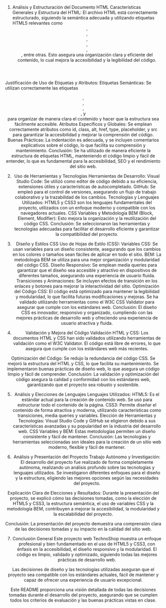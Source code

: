 1. Análisis y Estructuración del Documento HTML
Características Generales y Estructura del HTML:
El archivo HTML está correctamente estructurado, siguiendo la semántica adecuada y utilizando etiquetas HTML5 relevantes como <header>, <main>, <footer>, <section>, <article>, <nav>, entre otras. Esto asegura una organización clara y eficiente del contenido, lo cual mejora la accesibilidad y la legibilidad del código.

Justificación de Uso de Etiquetas y Atributos:
Etiquetas Semánticas: Se utilizan correctamente las etiquetas <header>, <main>, <footer>, <nav>, y <section> para organizar de manera clara el contenido y hacer que la estructura sea fácilmente accesible.
Atributos Específicos y Globales: Se emplean correctamente atributos como id, class, alt, href, type, placeholder, y src para garantizar la accesibilidad y mejorar la comprensión del código.
Buenas Prácticas: La indentación es adecuada, y se incluyen comentarios explicativos sobre el código, lo que facilita su comprensión y mantenimiento.
Conclusión:
Se ha utilizado de manera eficiente la estructura de etiquetas HTML, manteniendo el código limpio y fácil de entender, lo que es fundamental para la accesibilidad, SEO y el rendimiento del sitio web.

2. Uso de Herramientas y Tecnologías
Herramientas de Desarrollo:
Visual Studio Code: Se utilizó como editor de código debido a su eficiencia, extensiones útiles y características de autocompletado.
GitHub: Se empleó para el control de versiones, asegurando un flujo de trabajo colaborativo y la trazabilidad de los cambios.
Tecnologías y Lenguajes Utilizados:
HTML5 y CSS3 son los lenguajes fundamentales del proyecto, utilizados con un enfoque moderno y compatible con los navegadores actuales.
CSS Variables y Metodología BEM (Block, Element, Modifier): Esto mejora la organización y la reutilización del código CSS.
Conclusión:
Se seleccionaron las herramientas y tecnologías adecuadas para facilitar el desarrollo eficiente y garantizar la compatibilidad del proyecto.

3. Diseño y Estilos CSS
Uso de Hojas de Estilo (CSS):
Variables CSS: Se usan variables para un diseño consistente, asegurando que los cambios en los colores o tamaños sean fáciles de aplicar en todo el sitio.
BEM: La metodología BEM se utiliza para una mejor organización y modularidad del código CSS.
Diseño Responsivo: Se emplean media queries para garantizar que el diseño sea accesible y atractivo en dispositivos de diferentes tamaños, asegurando una experiencia de usuario fluida.
Transiciones y Animaciones: Se incluyen efectos de transición en los enlaces y botones para mejorar la interactividad del sitio.
Optimización del Código CSS:
El código está optimizado para mantener la legibilidad y modularidad, lo que facilita futuras modificaciones y mejoras.
Se ha validado utilizando herramientas como el W3C CSS Validator para asegurar que cumple con los estándares web.
Conclusión:
El diseño CSS es innovador, responsivo y organizado, cumpliendo con las mejores prácticas de desarrollo web y ofreciendo una experiencia de usuario atractiva y fluida.

4. Validación y Mejora del Código
Validación HTML y CSS:
Los documentos HTML y CSS han sido validados utilizando herramientas de validación como el W3C Validator. El código está libre de errores, lo que asegura que cumple con los estándares web más recientes.

Optimización del Código:
Se redujo la redundancia del código CSS.
Se mejoró la estructura del HTML y CSS, lo que facilita su mantenimiento.
Se implementaron buenas prácticas de diseño web, lo que asegura un código limpio y fácil de comprender.
Conclusión:
La validación y optimización del código asegura la calidad y conformidad con los estándares web, garantizando que el proyecto sea robusto y sostenible.

5. Análisis y Elecciones de Lenguajes
Lenguajes Utilizados:
HTML5: Es el estándar actual para la creación de contenido web. Se usó para estructurar todo el contenido de la página.
CSS3: Permite diseñar el contenido de forma atractiva y moderna, utilizando características como transiciones, media queries y variables.
Elección de Herramientas y Tecnologías:
Visual Studio Code y GitHub se eligieron debido a sus características avanzadas y su popularidad en la industria del desarrollo web.
CSS Variables y BEM: Estas metodologías permiten un diseño consistente y fácil de mantener.
Conclusión:
Las tecnologías y herramientas seleccionadas son ideales para la creación de un sitio web moderno, flexible y fácil de mantener.

6. Análisis y Presentación del Proyecto
Trabajo Autónomo y Investigación:
El desarrollo del proyecto fue realizado de forma completamente autónoma, realizando un análisis profundo sobre las tecnologías y lenguajes utilizados. Se investigaron diferentes enfoques para el diseño y la estructura, eligiendo las mejores opciones según las necesidades del proyecto.

Explicación Clara de Elecciones y Resultados:
Durante la presentación del proyecto, se explicó cómo las decisiones tomadas, como la elección de HTML5 y CSS3, la estructura semántica, el uso de variables CSS y la metodología BEM, contribuyen a mejorar la accesibilidad, la modularidad y la escalabilidad del proyecto.

Conclusión:
La presentación del proyecto demuestra una comprensión clara de las decisiones tomadas y su impacto en la calidad del sitio web.

7. Conclusión General
Este proyecto web TechnoShop muestra un enfoque profesional y bien fundamentado en el uso de HTML5 y CSS3, con énfasis en la accesibilidad, el diseño responsivo y la modularidad. El código es limpio, validado y optimizado, siguiendo todas las mejores prácticas de desarrollo web.

Las decisiones de diseño y las tecnologías utilizadas aseguran que el proyecto sea compatible con los estándares actuales, fácil de mantener y capaz de ofrecer una experiencia de usuario excepcional.

Este README proporciona una visión detallada de todas las decisiones tomadas durante el desarrollo del proyecto, asegurando que se cumplen todos los criterios de evaluación y las buenas prácticas vistas en clase.
